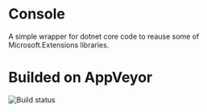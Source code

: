 # Console 

A simple wrapper for dotnet core code to reause some of Microsoft.Extensions libraries.

# Builded on AppVeyor

![Build status](https://ci.appveyor.com/api/projects/status/iwtrtkto2h7wy59v?svg=true)
